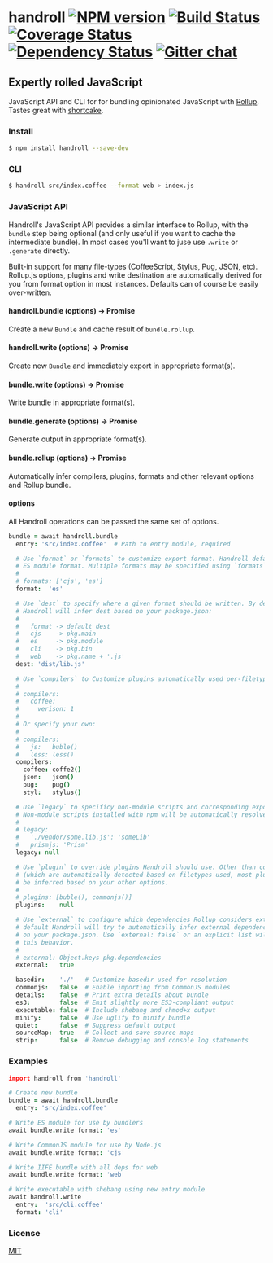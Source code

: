 # handroll [![NPM version][npm-img]][npm-url] [![Build Status][travis-img]][travis-url] [![Coverage Status][coveralls-img]][coveralls-url] [![Dependency Status][dependency-img]][dependency-url] [![Gitter chat][gitter-img]][gitter-url]
## Expertly rolled JavaScript
JavaScript API and CLI for for bundling opinionated JavaScript with
[Rollup](https://github.com/rollup/rollup). Tastes great with
[shortcake](https://github.com/zeekay/shortcake).

### Install
```bash
$ npm install handroll --save-dev
```

### CLI
```bash
$ handroll src/index.coffee --format web > index.js
```

### JavaScript API
Handroll's JavaScript API provides a similar interface to Rollup, with the
`bundle` step being optional (and only useful if you want to cache the
intermediate bundle). In most cases you'll want to juse use `.write` or
`.generate` directly.

Built-in support for many file-types (CoffeeScript, Stylus, Pug, JSON, etc).
Rollup.js options, plugins and write destination are automatically derived for
you from format option in most instances. Defaults can of course be easily
over-written.

#### handroll.bundle (options) -> Promise
Create a new `Bundle` and cache result of `bundle.rollup`.

#### handroll.write  (options) -> Promise
Create new `Bundle` and immediately export in appropriate format(s).

#### bundle.write    (options) -> Promise
Write bundle in appropriate format(s).

#### bundle.generate (options) -> Promise
Generate output in appropriate format(s).

#### bundle.rollup   (options) -> Promise
Automatically infer compilers, plugins, formats and other relevant options and
Rollup bundle.

#### options
All Handroll operations can be passed the same set of options.

```coffee
bundle = await handroll.bundle
  entry: 'src/index.coffee'  # Path to entry module, required

  # Use `format` or `formats` to customize export format. Handroll defaults to
  # ES module format. Multiple formats may be specified using `formats`:
  #
  # formats: ['cjs', 'es']
  format:  'es'

  # Use `dest` to specify where a given format should be written. By default
  # Handroll will infer dest based on your package.json:
  #
  #   format -> default dest
  #   cjs    -> pkg.main
  #   es     -> pkg.module
  #   cli    -> pkg.bin
  #   web    -> pkg.name + '.js'
  dest: 'dist/lib.js'

  # Use `compilers` to Customize plugins automatically used per-filetype:
  #
  # compilers:
  #   coffee:
  #     verison: 1
  #
  # Or specify your own:
  #
  # compilers:
  #   js:   buble()
  #   less: less()
  compilers:
    coffee: coffe2()
    json:   json()
    pug:    pug()
    styl:   stylus()

  # Use `legacy` to specificy non-module scripts and corresponding exports.
  # Non-module scripts installed with npm will be automatically resolved.
  #
  # legacy:
  #   './vendor/some.lib.js': 'someLib'
  #   prismjs: 'Prism'
  legacy: null

  # Use `plugin` to override plugins Handroll should use. Other than compilers
  # (which are automatically detected based on filetypes used, most plugins will
  # be inferred based on your other options.
  #
  # plugins: [buble(), commonjs()]
  plugins:    null

  # Use `external` to configure which dependencies Rollup considers external. By
  # default Handroll will try to automatically infer external dependencies based
  # on your package.json. Use `external: false` or an explicit list will disable
  # this behavior.
  #
  # external: Object.keys pkg.dependencies
  external:   true

  basedir:    './'   # Customize basedir used for resolution
  commonjs:   false  # Enable importing from CommonJS modules
  details:    false  # Print extra details about bundle
  es3:        false  # Emit slightly more ES3-compliant output
  executable: false  # Include shebang and chmod+x output
  minify:     false  # Use uglify to minify bundle
  quiet:      false  # Suppress default output
  sourceMap:  true   # Collect and save source maps
  strip:      false  # Remove debugging and console log statements
```

### Examples
```coffee
import handroll from 'handroll'

# Create new bundle
bundle = await handroll.bundle
  entry: 'src/index.coffee'

# Write ES module for use by bundlers
await bundle.write format: 'es'

# Write CommonJS module for use by Node.js
await bundle.write format: 'cjs'

# Write IIFE bundle with all deps for web
await bundle.write format: 'web'

# Write executable with shebang using new entry module
await handroll.write
  entry:  'src/cli.coffee'
  format: 'cli'
```

### License
[MIT](https://github.com/zeekay/handroll/blob/master/LICENSE)

[travis-img]:     https://img.shields.io/travis/zeekay/handroll.svg
[travis-url]:     https://travis-ci.org/zeekay/handroll
[coveralls-img]:  https://coveralls.io/repos/zeekay/handroll/badge.svg?branch=master&service=github
[coveralls-url]:  https://coveralls.io/github/zeekay/handroll?branch=master
[dependency-url]: https://david-dm.org/zeekay/handroll
[dependency-img]: https://david-dm.org/zeekay/handroll.svg
[npm-img]:        https://img.shields.io/npm/v/handroll.svg
[npm-url]:        https://www.npmjs.com/package/handroll
[gitter-img]:     https://badges.gitter.im/join-chat.svg
[gitter-url]:     https://gitter.im/zeekay/hi

<!-- not used -->
[downloads-img]:     https://img.shields.io/npm/dm/handroll.svg
[downloads-url]:     http://badge.fury.io/js/handroll
[devdependency-img]: https://david-dm.org/zeekay/handroll/dev-status.svg
[devdependency-url]: https://david-dm.org/zeekay/handroll#info=devDependencies
